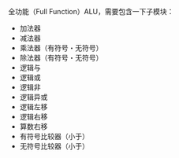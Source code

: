 全功能（Full Function）ALU，需要包含一下子模块：
- 加法器
- 减法器
- 乘法器（有符号・无符号）
- 除法器（有符号・无符号）
- 逻辑与
- 逻辑或
- 逻辑非
- 逻辑异或
- 逻辑左移
- 逻辑右移
- 算数右移
- 有符号比较器（小于）
- 无符号比较器（小于）
